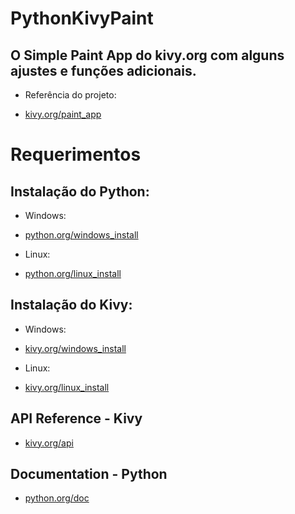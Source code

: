 # PythonKivyPaint
## O Simple Paint App do kivy.org com alguns ajustes e funções adicionais.

* Referência do projeto:
 
 * [kivy.org/paint_app](https://kivy.org/doc/stable/tutorials/firstwidget.html?highlight=simples%20paint)
  
# Requerimentos
 
## Instalação do Python:
* Windows:
 * [python.org/windows_install](https://www.python.org/downloads/windows/)

* Linux:
 * [python.org/linux_install](https://www.python.org/downloads/source/)

 
## Instalação do Kivy:
* Windows:
 * [kivy.org/windows_install](https://kivy.org/doc/stable/installation/installation-windows.html)

* Linux:
 * [kivy.org/linux_install](https://kivy.org/doc/stable/installation/installation-linux.html)
 
## API Reference - Kivy

* [kivy.org/api](https://kivy.org/doc/stable/api-kivy.html)

## Documentation - Python

* [python.org/doc](https://www.python.org/doc/)
